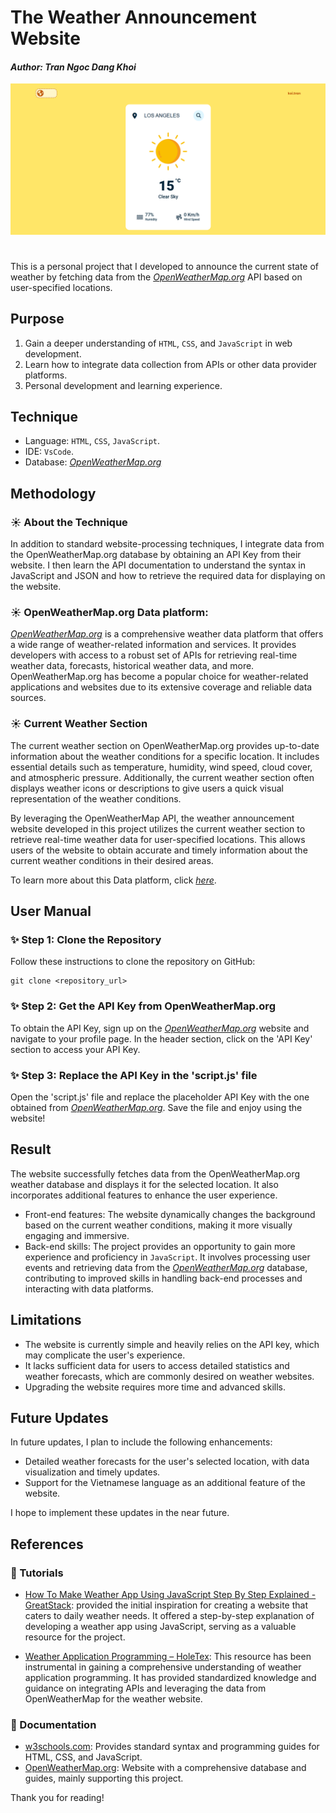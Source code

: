 # The Weather Announcement Website

#### _Author: Tran Ngoc Dang Khoi_

![](res/overview/sunny-overview.png)
#

This is a personal project that I developed to announce the current state of weather by fetching data from the _[OpenWeatherMap.org](https://openweathermap.org/)_ API based on user-specified locations.

## Purpose

1. Gain a deeper understanding of `HTML`, `CSS`, and `JavaScript` in web development.
2. Learn how to integrate data collection from APIs or other data provider platforms.
3. Personal development and learning experience.

## Technique

- Language: `HTML`, `CSS`, `JavaScript`.
- IDE: `VsCode`.
- Database: _[OpenWeatherMap.org](https://openweathermap.org/)_
## Methodology

### ☀️ About the Technique

In addition to standard website-processing techniques, I integrate data from the OpenWeatherMap.org database by obtaining an API Key from their website. I then learn the API documentation to understand the syntax in JavaScript and JSON and how to retrieve the required data for displaying on the website.

### ☀️ OpenWeatherMap.org Data platform:

_[OpenWeatherMap.org](https://openweathermap.org/)_ is a comprehensive weather data platform that offers a wide range of weather-related information and services. It provides developers with access to a robust set of APIs for retrieving real-time weather data, forecasts, historical weather data, and more. OpenWeatherMap.org has become a popular choice for weather-related applications and websites due to its extensive coverage and reliable data sources.

### ☀️ Current Weather Section

The current weather section on OpenWeatherMap.org provides up-to-date information about the weather conditions for a specific location. It includes essential details such as temperature, humidity, wind speed, cloud cover, and atmospheric pressure. Additionally, the current weather section often displays weather icons or descriptions to give users a quick visual representation of the weather conditions.

By leveraging the OpenWeatherMap API, the weather announcement website developed in this project utilizes the current weather section to retrieve real-time weather data for user-specified locations. This allows users of the website to obtain accurate and timely information about the current weather conditions in their desired areas.

To learn more about this Data platform, click _[here](https://openweathermap.org/guide)_.
## User Manual

### ✨ Step 1: Clone the Repository

Follow these instructions to clone the repository on GitHub:

```
git clone <repository_url>
```

### ✨ Step 2: Get the API Key from OpenWeatherMap.org

To obtain the API Key, sign up on the  _[OpenWeatherMap.org](https://openweathermap.org/)_ website and navigate to your profile page. In the header section, click on the 'API Key' section to access your API Key.

### ✨ Step 3: Replace the API Key in the 'script.js' file

Open the 'script.js' file and replace the placeholder API Key with the one obtained from  _[OpenWeatherMap.org](https://openweathermap.org/)_. Save the file and enjoy using the website!

## Result

The website successfully fetches data from the OpenWeatherMap.org weather database and displays it for the selected location. It also incorporates additional features to enhance the user experience.

- Front-end features: The website dynamically changes the background based on the current weather conditions, making it more visually engaging and immersive.
- Back-end skills: The project provides an opportunity to gain more experience and proficiency in `JavaScript`. It involves processing user events and retrieving data from the  _[OpenWeatherMap.org](https://openweathermap.org/)_ database, contributing to improved skills in handling back-end processes and interacting with data platforms.

## Limitations

- The website is currently simple and heavily relies on the API key, which may complicate the user's experience.
- It lacks sufficient data for users to access detailed statistics and weather forecasts, which are commonly desired on weather websites.
- Upgrading the website requires more time and advanced skills.

## Future Updates

In future updates, I plan to include the following enhancements:

- Detailed weather forecasts for the user's selected location, with data visualization and timely updates.
- Support for the Vietnamese language as an additional feature of the website.

I hope to implement these updates in the near future.

## References

### 💖 Tutorials

- [How To Make Weather App Using JavaScript Step By Step Explained - GreatStack](https://www.greatstack.io/how-to-make-weather-app-using-javascript/): provided the initial inspiration for creating a website that caters to daily weather needs. It offered a step-by-step explanation of developing a weather app using JavaScript, serving as a valuable resource for the project.

- [Weather Application Programming – HoleTex](https://holetex.com/weather-application-programming/): This resource has been instrumental in gaining a comprehensive understanding of weather application programming. It has provided standardized knowledge and guidance on integrating APIs and leveraging the data from OpenWeatherMap for the weather website.

### 🌟 Documentation

- [w3schools.com](https://www.w3schools.com/): Provides standard syntax and programming guides for HTML, CSS, and JavaScript.
- [OpenWeatherMap.org](https://openweathermap.org/): Website with a comprehensive database and guides, mainly supporting this project.

Thank you for reading!
